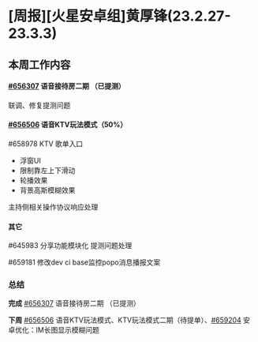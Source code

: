# [周报][火星安卓组]黄厚锋(23.2.27-23.3.3)

## 本周工作内容

#### [#656307](https://icc.pm.netease.com/v6/issues/656307) 语音接待房二期 （已提测）

联调、修复提测问题

#### [#656506](https://icc.pm.netease.com/v6/issues/656506) 语音KTV玩法模式（50%）

#658978 KTV 歌单入口

- 浮窗UI
- 限制靠左上下滑动
- 轮播效果
- 背景高斯模糊效果

主持侧相关操作协议响应处理

#### 其它

#645983 分享功能模块化 提测问题处理

#659181 修改dev ci base监控popo消息播报文案

### 总结

**完成** [#656307](https://icc.pm.netease.com/v6/issues/656307) 语音接待房二期 （已提测）

**下周** [#656506](https://icc.pm.netease.com/v6/issues/656506) 语音KTV玩法模式、KTV玩法模式二期（待提单）、[#659204](https://icc.pm.netease.com/v6/issues/659204) 安卓优化：IM长图显示模糊问题


